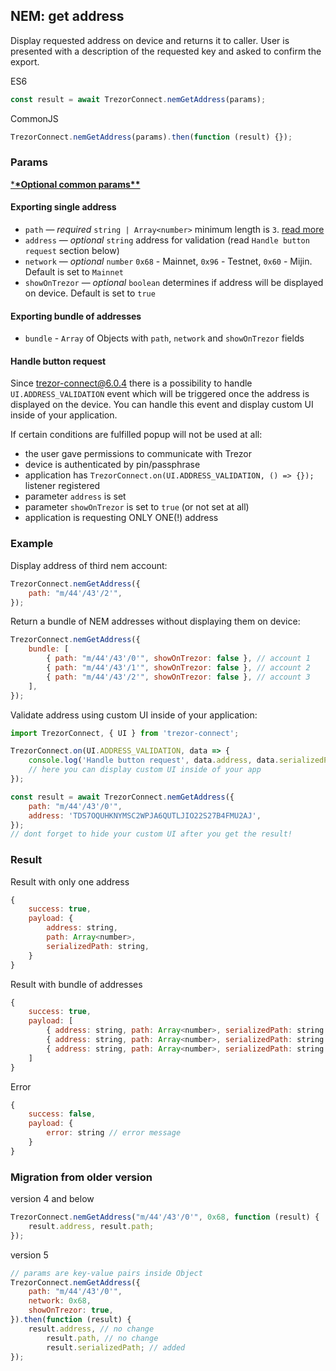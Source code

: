 ## NEM: get address

Display requested address on device and returns it to caller.
User is presented with a description of the requested key and asked to confirm the export.

ES6

```javascript
const result = await TrezorConnect.nemGetAddress(params);
```

CommonJS

```javascript
TrezorConnect.nemGetAddress(params).then(function (result) {});
```

### Params

[\***\*Optional common params\*\***](commonParams.md)

#### Exporting single address

-   `path` — _required_ `string | Array<number>` minimum length is `3`. [read more](path.md)
-   `address` — _optional_ `string` address for validation (read `Handle button request` section below)
-   `network` — _optional_ `number` `0x68` - Mainnet, `0x96` - Testnet, `0x60` - Mijin. Default is set to `Mainnet`
-   `showOnTrezor` — _optional_ `boolean` determines if address will be displayed on device. Default is set to `true`

#### Exporting bundle of addresses

-   `bundle` - `Array` of Objects with `path`, `network` and `showOnTrezor` fields

#### Handle button request

Since trezor-connect@6.0.4 there is a possibility to handle `UI.ADDRESS_VALIDATION` event which will be triggered once the address is displayed on the device.
You can handle this event and display custom UI inside of your application.

If certain conditions are fulfilled popup will not be used at all:

-   the user gave permissions to communicate with Trezor
-   device is authenticated by pin/passphrase
-   application has `TrezorConnect.on(UI.ADDRESS_VALIDATION, () => {});` listener registered
-   parameter `address` is set
-   parameter `showOnTrezor` is set to `true` (or not set at all)
-   application is requesting ONLY ONE(!) address

### Example

Display address of third nem account:

```javascript
TrezorConnect.nemGetAddress({
    path: "m/44'/43'/2'",
});
```

Return a bundle of NEM addresses without displaying them on device:

```javascript
TrezorConnect.nemGetAddress({
    bundle: [
        { path: "m/44'/43'/0'", showOnTrezor: false }, // account 1
        { path: "m/44'/43'/1'", showOnTrezor: false }, // account 2
        { path: "m/44'/43'/2'", showOnTrezor: false }, // account 3
    ],
});
```

Validate address using custom UI inside of your application:

```javascript
import TrezorConnect, { UI } from 'trezor-connect';

TrezorConnect.on(UI.ADDRESS_VALIDATION, data => {
    console.log('Handle button request', data.address, data.serializedPath);
    // here you can display custom UI inside of your app
});

const result = await TrezorConnect.nemGetAddress({
    path: "m/44'/43'/0'",
    address: 'TDS7OQUHKNYMSC2WPJA6QUTLJIO22S27B4FMU2AJ',
});
// dont forget to hide your custom UI after you get the result!
```

### Result

Result with only one address

```javascript
{
    success: true,
    payload: {
        address: string,
        path: Array<number>,
        serializedPath: string,
    }
}
```

Result with bundle of addresses

```javascript
{
    success: true,
    payload: [
        { address: string, path: Array<number>, serializedPath: string }, // account 1
        { address: string, path: Array<number>, serializedPath: string }, // account 2
        { address: string, path: Array<number>, serializedPath: string }, // account 3
    ]
}
```

Error

```javascript
{
    success: false,
    payload: {
        error: string // error message
    }
}
```

### Migration from older version

version 4 and below

```javascript
TrezorConnect.nemGetAddress("m/44'/43'/0'", 0x68, function (result) {
    result.address, result.path;
});
```

version 5

```javascript
// params are key-value pairs inside Object
TrezorConnect.nemGetAddress({
    path: "m/44'/43'/0'",
    network: 0x68,
    showOnTrezor: true,
}).then(function (result) {
    result.address, // no change
        result.path, // no change
        result.serializedPath; // added
});
```

